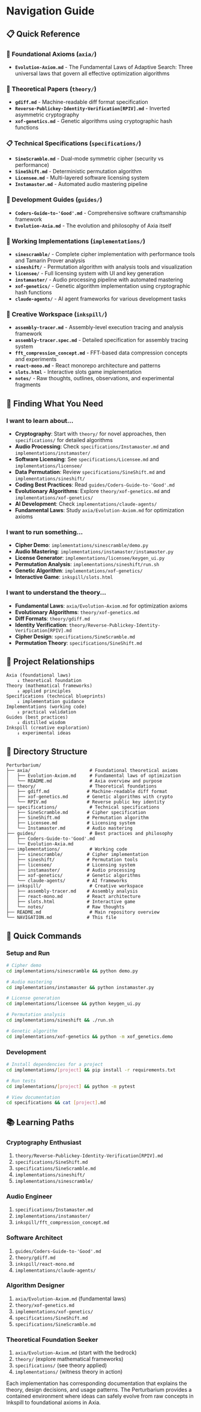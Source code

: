 # Navigation Guide

## 📋 Quick Reference

### 🧮 Foundational Axioms (`axia/`)
- **`Evolution-Axiom.md`** - The Fundamental Laws of Adaptive Search: Three universal laws that govern all effective optimization algorithms

### 🧠 Theoretical Papers (`theory/`)
- **`gdiff.md`** - Machine-readable diff format specification  
- **`Reverse-Publickey-Identity-Verification[RPIV].md`** - Inverted asymmetric cryptography
- **`xof-genetics.md`** - Genetic algorithms using cryptographic hash functions

### 📋 Technical Specifications (`specifications/`)
- **`SineScramble.md`** - Dual-mode symmetric cipher (security vs performance)
- **`SineShift.md`** - Deterministic permutation algorithm
- **`Licensee.md`** - Multi-layered software licensing system
- **`Instamaster.md`** - Automated audio mastering pipeline

### 📖 Development Guides (`guides/`)
- **`Coders-Guide-to-'Good'.md`** - Comprehensive software craftsmanship framework
- **`Evolution-Axia.md`** - The evolution and philosophy of Axia itself

### 🔧 Working Implementations (`implementations/`)
- **`sinescramble/`** - Complete cipher implementation with performance tools and Tamarin Prover analysis
- **`sineshift/`** - Permutation algorithm with analysis tools and visualization
- **`licensee/`** - Full licensing system with UI and key generation
- **`instamaster/`** - Audio processing pipeline with automated mastering
- **`xof-genetics/`** - Genetic algorithm implementation using cryptographic hash functions
- **`claude-agents/`** - AI agent frameworks for various development tasks

### 💭 Creative Workspace (`inkspill/`)
- **`assembly-tracer.md`** - Assembly-level execution tracing and analysis framework
- **`assembly-tracer.spec.md`** - Detailed specification for assembly tracing system
- **`fft_compression_concept.md`** - FFT-based data compression concepts and experiments
- **`react-mono.md`** - React monorepo architecture and patterns
- **`slots.html`** - Interactive slots game implementation
- **`notes/`** - Raw thoughts, outlines, observations, and experimental fragments

## 🎯 Finding What You Need

### I want to learn about...
- **Cryptography**: Start with `theory/` for novel approaches, then `specifications/` for detailed algorithms
- **Audio Processing**: Check `specifications/Instamaster.md` and `implementations/instamaster/`
- **Software Licensing**: See `specifications/Licensee.md` and `implementations/licensee/`
- **Data Permutation**: Review `specifications/SineShift.md` and `implementations/sineshift/`
- **Coding Best Practices**: Read `guides/Coders-Guide-to-'Good'.md`
- **Evolutionary Algorithms**: Explore `theory/xof-genetics.md` and `implementations/xof-genetics/`
- **AI Development**: Check `implementations/claude-agents/`
- **Fundamental Laws**: Study `axia/Evolution-Axiom.md` for optimization axioms

### I want to run something...
- **Cipher Demo**: `implementations/sinescramble/demo.py`
- **Audio Mastering**: `implementations/instamaster/instamaster.py`
- **License Generator**: `implementations/licensee/keygen_ui.py`
- **Permutation Analysis**: `implementations/sineshift/run.sh`
- **Genetic Algorithm**: `implementations/xof-genetics/`
- **Interactive Game**: `inkspill/slots.html`

### I want to understand the theory...
- **Fundamental Laws**: `axia/Evolution-Axiom.md` for optimization axioms
- **Evolutionary Algorithms**: `theory/xof-genetics.md`
- **Diff Formats**: `theory/gdiff.md`
- **Identity Verification**: `theory/Reverse-Publickey-Identity-Verification[RPIV].md`
- **Cipher Design**: `specifications/SineScramble.md`
- **Permutation Theory**: `specifications/SineShift.md`

## 🔗 Project Relationships

```
Axia (foundational laws)
    ↓ theoretical foundation
Theory (mathematical frameworks)
    ↓ applied principles
Specifications (technical blueprints)
    ↓ implementation guidance
Implementations (working code)
    ↓ practical validation
Guides (best practices)
    ↓ distilled wisdom
Inkspill (creative exploration)
    ↓ experimental ideas
```

## 📁 Directory Structure

```
Perturbarium/
├── axia/                      # Foundational theoretical axioms
│   ├── Evolution-Axiom.md     # Fundamental laws of optimization
│   └── README.md              # Axia overview and purpose
├── theory/                    # Theoretical foundations
│   ├── gdiff.md              # Machine-readable diff format
│   ├── xof-genetics.md       # Genetic algorithms with crypto
│   └── RPIV.md               # Reverse public key identity
├── specifications/            # Technical specifications
│   ├── SineScramble.md       # Cipher specification
│   ├── SineShift.md          # Permutation algorithm
│   ├── Licensee.md           # Licensing system
│   └── Instamaster.md        # Audio mastering
├── guides/                    # Best practices and philosophy
│   ├── Coders-Guide-to-'Good'.md
│   └── Evolution-Axia.md
├── implementations/           # Working code
│   ├── sinescramble/         # Cipher implementation
│   ├── sineshift/            # Permutation tools
│   ├── licensee/             # Licensing system
│   ├── instamaster/          # Audio processing
│   ├── xof-genetics/         # Genetic algorithms
│   └── claude-agents/        # AI frameworks
├── inkspill/                  # Creative workspace
│   ├── assembly-tracer.md    # Assembly analysis
│   ├── react-mono.md         # React architecture
│   ├── slots.html            # Interactive game
│   └── notes/                # Raw thoughts
├── README.md                  # Main repository overview
└── NAVIGATION.md             # This file
```

## 🚀 Quick Commands

### Setup and Run
```bash
# Cipher demo
cd implementations/sinescramble && python demo.py

# Audio mastering
cd implementations/instamaster && python instamaster.py

# License generation
cd implementations/licensee && python keygen_ui.py

# Permutation analysis
cd implementations/sineshift && ./run.sh

# Genetic algorithm
cd implementations/xof-genetics && python -m xof_genetics.demo
```

### Development
```bash
# Install dependencies for a project
cd implementations/[project] && pip install -r requirements.txt

# Run tests
cd implementations/[project] && python -m pytest

# View documentation
cd specifications && cat [project].md
```

## 📚 Learning Paths

### Cryptography Enthusiast
1. `theory/Reverse-Publickey-Identity-Verification[RPIV].md`
2. `specifications/SineShift.md`
3. `specifications/SineScramble.md`
4. `implementations/sineshift/`
5. `implementations/sinescramble/`

### Audio Engineer
1. `specifications/Instamaster.md`
2. `implementations/instamaster/`
3. `inkspill/fft_compression_concept.md`

### Software Architect
1. `guides/Coders-Guide-to-'Good'.md`
2. `theory/gdiff.md`
3. `inkspill/react-mono.md`
4. `implementations/claude-agents/`

### Algorithm Designer
1. `axia/Evolution-Axiom.md` (fundamental laws)
2. `theory/xof-genetics.md`
3. `implementations/xof-genetics/`
4. `specifications/SineShift.md`
5. `specifications/SineScramble.md`

### Theoretical Foundation Seeker
1. `axia/Evolution-Axiom.md` (start with the bedrock)
2. `theory/` (explore mathematical frameworks)
3. `specifications/` (see theory applied)
4. `implementations/` (witness theory in action)

Each implementation has corresponding documentation that explains the theory, design decisions, and usage patterns. The Perturbarium provides a contained environment where ideas can safely evolve from raw concepts in Inkspill to foundational axioms in Axia. 